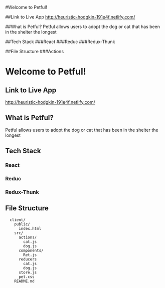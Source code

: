 #Welcome to Petful!

##Link to Live App
http://heuristic-hodgkin-191e4f.netlify.com/

##What is Petful?
Petful allows users to adopt the dog or cat that has been in the shelter the longest

##Tech Stack
###React
###Reduc
###Redux-Thunk

##File Structure
###Actions
# Welcome to Petful!

## Link to Live App
http://heuristic-hodgkin-191e4f.netlify.com/

## What is Petful?
Petful allows users to adopt the dog or cat that has been in the shelter the longest

## Tech Stack
### React
### Reduc
### Redux-Thunk

## File Structure
```
  client/
    public/
      index.html
    src/
      actions/
        cat.js
        dog.js
      components/
        Ret.js
      reducers
        cat.js
        dog.js
      store.js
      pet.css
    README.md
```
